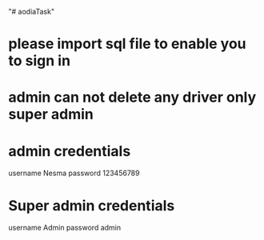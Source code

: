 "# aodiaTask" 
# please import sql file to enable you to sign in
# admin can not delete any driver only super admin
# admin credentials
username Nesma
password 123456789
# Super admin credentials
username Admin
password admin